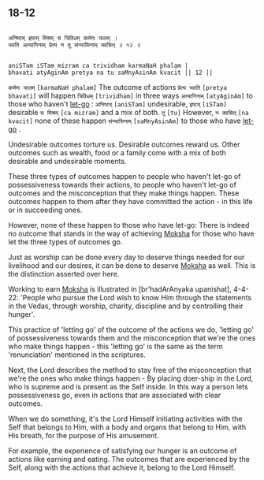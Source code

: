 ## 18-12


```shloka-sa

अनिष्टम् इष्टम् मिश्रम् च त्रिविधम् कर्मणः फलम् ।
भवति अत्यागिनाम् प्रेत्य न तु संन्यासिनाम् क्वचित् ॥ १२ ॥

```
```shloka-sa-hk

aniSTam iSTam mizram ca trividham karmaNaH phalam |
bhavati atyAginAm pretya na tu saMnyAsinAm kvacit || 12 ||

```
`कर्मणः फलम्` `[karmaNaH phalam]` The outcome of actions `प्रेत्य भवति` `[pretya bhavati]` will happen `त्रिविधम्` `[trividham]` in three ways `अत्यागिनाम्` `[atyAginAm]` to those who haven't 
[let-go](letting_go)
: `अनिष्टम्` `[aniSTam]` undesirable, `इष्टम्` `[iSTam]` desirable `च मिश्रम्` `[ca mizram]` and a mix of both. `तु` `[tu]` However, `न क्वचित्` `[na kvacit]` none of these happen `संन्यासिनाम्` `[saMnyAsinAm]` to those who have 
[let-go](letting_go)
.

Undesirable outcomes torture us. Desirable outcomes reward us. Other outcomes such as wealth, food or a family come with a mix of both desirable and undesirable moments. 

These three types of outcomes happen to people who haven't let-go of possessiveness towards their actions, to people who haven't let-go of outcomes and the misconception that they make things happen. These outcomes happen to them after they have committed the action - in this life or in succeeding ones.

However, none of these happen to those who have let-go: There is indeed no outcome that stands in the way of achieving 
[Moksha](Moksha)
 for those who have let the three types of outcomes go. 

Just as worship can be done every day to deserve things needed for our livelihood and our desires, it can be done to deserve 
[Moksha](Moksha)
 as well. This is the distinction asserted over here. 

Working to earn 
[Moksha](Moksha)
 is illustrated in [br’hadArAnyaka upanishat], 4-4-22: 'People who pursue the Lord wish to know Him through the statements in the Vedas, through worship, charity, discipline and by controlling their hunger'.

This practice of 'letting go' of the outcome of the actions we do, 'letting go' of possessiveness towards them and the misconception that we're the ones who make things happen - this 'letting go' is the same as the term 'renunciation' mentioned in the scriptures.

Next, the Lord describes the method to stay free of the misconception that we're the ones who make things happen - By placing doer-ship in the Lord, who is supreme and is present as the Self inside. In this way a person lets possessiveness go, even in actions that are associated with clear outcomes. 

When we do something, it's the Lord Himself initiating activities with the Self that belongs to Him, with a body and organs that belong to Him, with His breath, for the purpose of His amusement. 

For example, the experience of satisfying our hunger is an outcome of actions like earning and eating. The outcomes that are experienced by the Self, along with the actions that achieve it, belong to the Lord Himself. 


